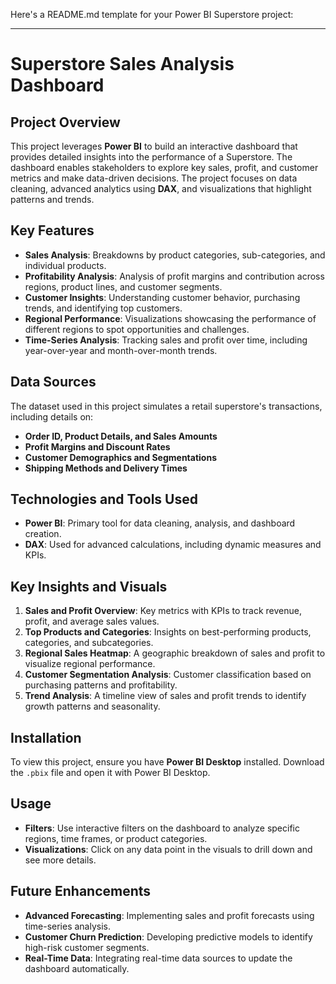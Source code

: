 Here's a README.md template for your Power BI Superstore project:

---

# Superstore Sales Analysis Dashboard

## Project Overview

This project leverages **Power BI** to build an interactive dashboard that provides detailed insights into the performance of a Superstore. The dashboard enables stakeholders to explore key sales, profit, and customer metrics and make data-driven decisions. The project focuses on data cleaning, advanced analytics using **DAX**, and visualizations that highlight patterns and trends.

## Key Features

- **Sales Analysis**: Breakdowns by product categories, sub-categories, and individual products.
- **Profitability Analysis**: Analysis of profit margins and contribution across regions, product lines, and customer segments.
- **Customer Insights**: Understanding customer behavior, purchasing trends, and identifying top customers.
- **Regional Performance**: Visualizations showcasing the performance of different regions to spot opportunities and challenges.
- **Time-Series Analysis**: Tracking sales and profit over time, including year-over-year and month-over-month trends.

## Data Sources

The dataset used in this project simulates a retail superstore's transactions, including details on:
- **Order ID, Product Details, and Sales Amounts**
- **Profit Margins and Discount Rates**
- **Customer Demographics and Segmentations**
- **Shipping Methods and Delivery Times**

## Technologies and Tools Used

- **Power BI**: Primary tool for data cleaning, analysis, and dashboard creation.
- **DAX**: Used for advanced calculations, including dynamic measures and KPIs.

## Key Insights and Visuals

1. **Sales and Profit Overview**: Key metrics with KPIs to track revenue, profit, and average sales values.
2. **Top Products and Categories**: Insights on best-performing products, categories, and subcategories.
3. **Regional Sales Heatmap**: A geographic breakdown of sales and profit to visualize regional performance.
4. **Customer Segmentation Analysis**: Customer classification based on purchasing patterns and profitability.
5. **Trend Analysis**: A timeline view of sales and profit trends to identify growth patterns and seasonality.

## Installation

To view this project, ensure you have **Power BI Desktop** installed. Download the `.pbix` file and open it with Power BI Desktop.

## Usage

- **Filters**: Use interactive filters on the dashboard to analyze specific regions, time frames, or product categories.
- **Visualizations**: Click on any data point in the visuals to drill down and see more details.

## Future Enhancements

- **Advanced Forecasting**: Implementing sales and profit forecasts using time-series analysis.
- **Customer Churn Prediction**: Developing predictive models to identify high-risk customer segments.
- **Real-Time Data**: Integrating real-time data sources to update the dashboard automatically.
